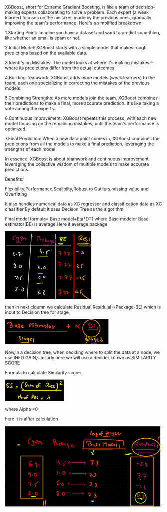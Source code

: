 XGBoost, short for Extreme Gradient Boosting, is like a team of decision-making experts collaborating to solve a problem. Each expert (a weak learner) focuses on the mistakes made by the previous ones, gradually improving the team's performance. Here's a simplified breakdown:

1.Starting Point: Imagine you have a dataset and want to predict something, like whether an email is spam or not.

2.Initial Model: XGBoost starts with a simple model that makes rough predictions based on the available data.

3.Identifying Mistakes: The model looks at where it's making mistakes—where its predictions differ from the actual outcomes.

4.Building Teamwork: XGBoost adds more models (weak learners) to the team, each one specializing in correcting the mistakes of the previous models.

5.Combining Strengths: As more models join the team, XGBoost combines their predictions to make a final, more accurate prediction. It's like taking a vote among the experts.

6.Continuous Improvement: XGBoost repeats this process, with each new model focusing on the remaining mistakes, until the team's performance is optimized.

7.Final Prediction: When a new data point comes in, XGBoost combines the predictions from all the models to make a final prediction, leveraging the strengths of each model.

In essence, XGBoost is about teamwork and continuous improvement, leveraging the collective wisdom of multiple models to make accurate predictions.

Benefits:

Flexibility,Performance,Scalibilty,Robust to Outliers,missing value and Overfitting

It also handles numerical data as XG regressor and classification data as XG classifier
By default it uses Decison Tree as the algorithm

Final model formula= Base model+Eta*DT1 where Base modelor Base estimator(BE) is average.Here it average package

![alt text](image.png)


then in next cloumn we calculate Residual Residulal=(Package-BE) which is input to Decision tree for stage

![alt text](image-1.png)

Now,In a decision tree, when deciding where to split the data at a node, we use INFO GAIN,similarly here we will use a decider known as SIMILARITY SCORE

Formula to calculate Similarity score:

![alt text](image-2.png)

where Alpha =0

here it is alfter calculation

![alt text](image-3.png)










